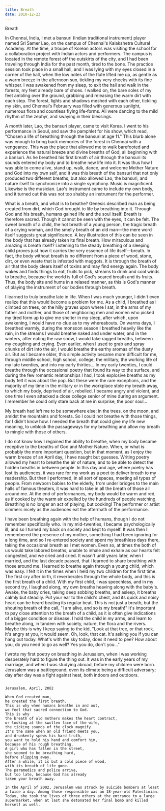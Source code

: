 ```yaml
---
title: Breath
date: 2010-12-23
---
```


Breath

In Chennai, India, I met a bansuri (Indian traditional instrument) player named Sri Samer Lao, on the campus of Chennai's Kalakshetra Cultural Academy. At the time, a troupe of Korean actors was visiting the school for a collaboration project with Indian actors and performers. The campus is located in the remote forest off the outskirts of the city, and I had been traveling through India for the past month, tired to the bone. The practice session took place in a small hall, and I was lying with my eyes closed in a corner of the hall, when the low notes of the flute lifted me up, as gentle as a warm breeze in the afternoon sun, tickling my very cheeks with its fine whisper. I was awakened from my sleep, to exit the hall and walk in the forests, my feet already bare of shoes. I walked on, the bare soles of my feet ambling over the ground, grabbing and releasing the warm dirt with each step. The forest, lights and shadows meshed with each other, tickling my skin, and Chennai's February was filled with generous sunlight, numerous flora and countless flying life-forms. All were dancing to the mild rhythm of the zephyr, and swaying in their blessings.

A month later, Lao, the bansuri player, came to visit Korea. I went to his performance in Seoul, and saw the pamphlet for his show, which read, "Chosen a life of breathing through the bansuri at age 11." This blurb alone was enough to bring back memories of the forest in Chennai with a vengeance. This was the place that allowed me to walk barefooted and experience the natural breeze and divine breaths of God, all beginning with a bansuri. As he breathed his first breath of air through the bansuri its sounds entered my body and to breathe new life into it. It was thus how I was able to come alive, stand up, walk, dance, and welcome Mother Nature and God into my own self, and it was this breath of the bansuri that not only produced two different breaths, but also allowed Lao, the bansuri, and nature itself to synchronize into a single symphony. Music is magnificent. Likewise is the musician. Lao's instrument came to include my own body, and it turned out this was not too shabby an instrument for the performer.

What is a breath, and what is to breathe? Genesis described man as being created from dirt, which God brought to life by breathing into it. Through God and his breath, humans gained life and the soul itself. Breath is therefore sacred. Though it cannot be seen with the eyes, it can be felt. The sweet breath of a child, the hot breath of a young person, the tragic breath of a crying woman, and the smelly breath of an old man—the mere word itself suggests great significance. A key illustration of this can be seen in the body that has already taken its final breath. How miraculous and amazing is breath itself? Listening to the steady breathing of a sleeping child proves just how it carries the very essence of life itself—breath. In fact, the body without breath is no different from a piece of wood, stone, dirt, or even waste that is infested with maggots. It is through the breath of air that the body clears itself of toxins and may find energy again. The body wakes and finds things to eat, fruits to pick, streams to drink and cool winds to breathe, because the world is full of God's scared breath and its fruits. Thus, the body sits and hums in a relaxed manner, as this is God's manner of playing the instrument of our bodies through breath.

I learned to truly breathe late in life. When I was much younger, I didn't even realize that this would become a problem for me. As a child, I breathed as I climbed on trees, on the hilly graves upon where I sat, in the arms of my father and mother, and those of neighboring men and women who picked my tired form up to give me shelter in my sleep, after which, upon awakening, I would have no clue as to my whereabouts. On warms days, I breathed warmly, during the monsoon season I breathed heavily like the rain, in the streams I would breathe naked and under water, and in the winters, after eating the raw snow, I would take ragged breaths, between my coughing and crying. Even earlier, when I used to grab and spray chunks of dirt into the air, I would breathe the earthy aromas of the dusty air. But as I became older, this simple activity became more difficult for me, through middle school, high school, college, the military, the working life of my late twenties, and into my early thirties… In my early twenties, I could breathe through the occasional poetry that found its way to the surface, and during the few romantic relationships I had, I took explosive breaths as my body felt it was about the pop. But these were the rare exceptions, and the majority of my time in the military or in the workplace stole my breath away, to which my body, deprived of air, rebelled. I became angry and violent, and one time I even attacked a close college senior of mine during an argument. I remember he could only stare back at me in surprise, the poor soul...

My breath had left me to be somewhere else: in the trees, on the moon, and amidst the mountains and forests. So I could not breathe with those things, for I didn't know how. I needed the breath that could give my life new meaning, to unblock the passageways for my breathing and allow my breath to mingle with those of others.

I do not know how I regained the ability to breathe, when my body became receptive to the breaths of God and Mother Nature. When, or what is probably the more important question, but in that moment, as I enjoy the warm breeze of an April day, I have naught but guesses. Writing poetry allowed my heart to breathe the air of nature, and to be able to detect the hidden breaths in between people. In this day and age, where poetry has lost its audiences, it was rare for my work as a poet to deliver breath to my readership. But then I performed, in all sort of spaces, meeting all types of people. From newborn babies to the elderly, from under bridges to the main halls of famous theaters, it was hard to take in all the breath of those all around me. At the end of performances, my body would be warm and red, as if cooked by the warm air expelled by the hundreds of people watching. Breathing is no longer an act of playing, but cooking! The performer or artist simmers nicely as the audiences eat the aftermath of the performance.

I have been breathing again with the help of humans, though I do not remember specifically who. In my mid-twenties, I became psychologically ill, and so I turned my back on society and kept to myself. It was then I remembered the presence of my mother, something I had been ignoring for a long time, and so I re-entered society and spent my breathless days there, taking the occasional breath as I met women. Even so, at times the both of us would take labored breaths, unable to inhale and exhale as our hearts felt congested, and we cried and cried. It wasn't until years later, when I married, and the last decade passed, that I learned to share breathing with those around me. I learned to breathe again through a young child, which was easy. I felt it in the times when I held my two children for the first time. The first cry after birth, it reverberates through the whole body, and this is the first breath of a child. With my first child, I was speechless, and in my second try, I laughed along, my own breaths heaving along with the baby's. Awake, the baby cries, taking deep sobbing breaths, and asleep, it breaths calmly but steadily. Put your ear to the child's chest, and its quick and noisy heart can be heard beating its regular beat. This is not just a breath, but the shouting breath of the call, "I am alive, and so is my breath!" It's important to pay close attention to the breath of a child, as it is often give indications of a bigger condition or disease. I hold the child in my arms, and learn to breathe along, in tandem with society, nature, the flora and the rivers. Maybe this is why I keep saying to the kid, "Look at that tree, or that rock. It's angry at you, it would seem. Oh, look, that cat. It's asking you if you can hang out today. What's with the sky today, does it need to pee? How about you, do you need to go as well? Yes you do, don't you…"

I wrote my first poetry on breathing in Jerusalem, when I was working desperately hard to figure the thing out. It was in the early years of my marriage, and when I was studying abroad, before my children were born. Jerusalem was a battleground, even its climate being a difficult adversary; day after day was a fight against heat, both indoors and outdoors.
 

```

Jerusalem, April, 2002
 
When God created man, 
he created the first breath. 
This is why when humans breathe in and out, 
we feel that sacred connection to God. 
This is why 
the breath of old mothers makes the heart contract, 
or looking at the swollen face of the wife, 
the ticking sounds of the clock magnify. 
It's the same when an old friend meets you, 
and drunkenly spews his hard truth, 
you want to hold his hand and comfort him, 
because of his rough breathing. 
A girl who has fallen in the street, 
she seemed to be breathing hard, 
before slipping away. 
After a while, it is but a cold piece of wood, 
with its breath of life gone. 
The paramedics and police arrive, 
but too late, because God has already 
taken your breath away.
 
In the April of 2002, Jerusalem was struck by suicide bombers at least a twice a day. Among those responsible was an 18-year-old Palestinian. Today, she took the lives of three others at the entrance to a large supermarket, when at last she detonated her final bomb and killed herself as well.

```

